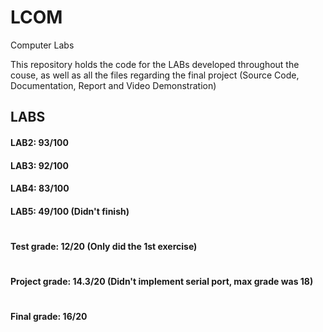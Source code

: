 # LCOM
Computer Labs 

This repository holds the code for the LABs developed throughout the couse, as well as all the files regarding the final project (Source Code, Documentation, Report and Video Demonstration)

## LABS
#### LAB2: 93/100
#### LAB3: 92/100
#### LAB4: 83/100
#### LAB5: 49/100 (Didn't finish)
#
#### Test grade: 12/20 (Only did the 1st exercise)
#
#### Project grade: 14.3/20 (Didn't implement serial port, max grade was 18)
#
#### Final grade: 16/20
